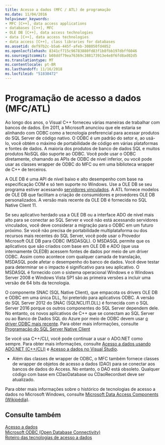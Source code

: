 ```yaml
---
title: Acesso a dados (MFC / ATL) de programação
ms.date: 11/04/2016
helpviewer_keywords:
- MFC [C++], data access applications
- databases [C++], MFC
- OLE DB [C++], data access technologies
- data [C++], data access technologies
- data access [C++], class libraries for databases
ms.assetid: def97b2c-b5a6-445f-afeb-308050fd4852
ms.openlocfilehash: 8341cf715c96783880fd83f1b8fbb197dbff6046
ms.sourcegitcommit: b08ddf79ea76369c388173913e4e8f6fd8ad02d5
ms.translationtype: MT
ms.contentlocale: pt-BR
ms.lasthandoff: 11/16/2018
ms.locfileid: "51830472"
---
```

# <a name="data-access-programming-mfcatl"></a>Programação de acesso a dados (MFC/ATL)

Ao longo dos anos, o Visual C++ forneceu várias maneiras de trabalhar com bancos de dados. Em 2011, a Microsoft anunciou que ele estaria se alinhando com ODBC como a tecnologia preferencial para acessar produtos do SQL Server de código nativo. O ODBC é um padrão do setor e, ao usá-lo, você obtém o máximo de portabilidade de código em várias plataformas e fontes de dados. A maioria dos produtos de banco de dados SQL e muitos produtos NoSQL dão suporte ao ODBC. Você pode usar o ODBC diretamente, chamando as APIs de ODBC de nível inferior, ou você pode usar as classes wrapper de ODBC do MFC ou em uma biblioteca wrapper de C++ de terceiros.

A OLE DB é uma API de nível baixo e alto desempenho com base na especificação COM e só tem suporte no Windows. Use a OLE DB se seu programa estiver acessando [servidores vinculados](/sql/relational-databases/linked-servers/linked-servers-database-engine). A ATL fornece modelos de OLE DB que facilitam a criação de consumidores e provedores OLE DB personalizados. A versão mais recente da OLE DB é fornecida no SQL Native Client 11.

Se seu aplicativo herdado usa a OLE DB ou a interface ADO de nível mais alto para se conectar ao SQL Server e você não está acessando servidores vinculados, você deve considerar a migração para o ODBC em um futuro próximo. Se você não precisa de portabilidade multiplataforma ou dos recursos mais recentes do SQL Server, você pode usar o Provedor Microsoft OLE DB para ODBC (MSDASQL).  O MSDASQL permite que os aplicativos que são criados com base em OLE DB e ADO (que usa internamente OLEDB) acessem fontes de dados por meio de um driver ODBC. Assim como acontece com qualquer camada de translação, MSDASQL pode afetar o desempenho do banco de dados. Você deve testar para determinar se o impacto é significativo para seu aplicativo. O MSDASQL é fornecido com o sistema operacional Windows e o Windows Server 2008 e Windows Vista SP1 são as primeira versões a incluir uma versão de 64 bits da tecnologia.

O componente SNAC (SQL Native Client), que empacota os drivers OLE DB e ODBC em uma única DLL, foi preterido para aplicativos ODBC. A versão do SQL Server 2012 do SNAC (SQLNCLI11.DLL) é fornecida com o SQL Server 2016 porque os outros componentes do SQL Server dependem dele. No entanto, os novos aplicativos de C++ que se conectam ao SQL Server ou ao Banco de Dados SQL do Azure por meio de ODBC devem usar [o driver ODBC mais recente](https://docs.microsoft.com/sql/connect/odbc/download-odbc-driver-for-sql-server). Para obter mais informações, consulte [Programação do SQL Server Native Client](/sql/relational-databases/native-client/sql-server-native-client-programming)

Se você usa C++/CLI, você pode continuar a usar o ADO.NET como sempre. Para obter mais informações, consulte [Acesso a dados usando ADO.NET (C++/CLI)](../dotnet/data-access-using-adonet-cpp-cli.md) e [Acesso a dados no Visual Studio](/visualstudio/data-tools/accessing-data-in-visual-studio).

- Além das classes de wrapper de ODBC, o MFC também fornece classes de wrapper de objetos de acesso a dados (DAO) para se conectar aos bancos de dados do Access.  No entanto, o DAO está obsoleto. Qualquer código com base em CDaoDatabase ou CDaoRecordset deve ser atualizado.

Para obter mais informações sobre o histórico de tecnologias de acesso a dados no Microsoft Windows, consulte [Microsoft Data Access Components (Wikipédia)](https://en.wikipedia.org/wiki/Microsoft_Data_Access_Components).

## <a name="see-also"></a>Consulte também

[Acesso a dados](data-access-in-cpp.md)<br/>
[Microsoft ODBC (Open Database Connectivity)](https://docs.microsoft.com/sql/odbc/microsoft-open-database-connectivity-odbc)<br/>
[Roteiro das tecnologias de acesso a dados](https://msdn.microsoft.com/library/ms810810.aspx)